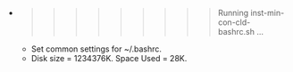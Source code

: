 * >>>>>>>>> Running inst-min-con-cld-bashrc.sh ...
  * Set common settings for ~/.bashrc.
  * Disk size = 1234376K. Space Used = 28K.
